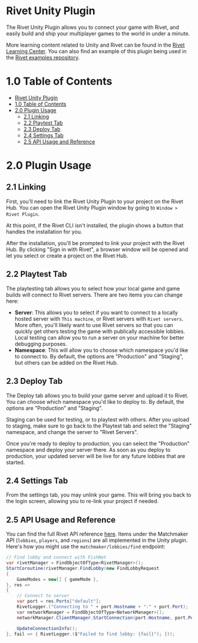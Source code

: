 # Rivet Unity Plugin

The Rivet Unity Plugin allows you to connect your game with Rivet, and easily
build and ship your multiplayer games to the world in under a minute.

More learning content related to Unity and Rivet can be found in the [Rivet
Learning Center](https://rivet.gg/learn/unity). You can also find an example of
this plugin being used in the [Rivet examples
repository](https://github.com/rivet-gg/examples/tree/main/unity/tanks-fishnet).

# 1.0 Table of Contents

- [Rivet Unity Plugin](#rivet-unity-plugin)
- [1.0 Table of Contents](#10-table-of-contents)
- [2.0 Plugin Usage](#20-plugin-usage)
  - [2.1 Linking](#21-linking)
  - [2.2 Playtest Tab](#22-playtest-tab)
  - [2.3 Deploy Tab](#23-deploy-tab)
  - [2.4 Settings Tab](#24-settings-tab)
  - [2.5 API Usage and Reference](#25-api-usage-and-reference)

# 2.0 Plugin Usage

## 2.1 Linking

First, you'll need to link the Rivet Unity Plugin to your project on the Rivet
Hub. You can open the Rivet Unity Plugin window by going to `Window > Rivet
Plugin`.

At this point, if the Rivet CLI isn't installed, the plugin shows a button that
handles the installation for you.

After the installation, you'll be prompted to link your project with the Rivet
Hub. By clicking "Sign in with Rivet", a browser window will be opened and let
you select or create a project on the Rivet Hub.

## 2.2 Playtest Tab

The playtesting tab allows you to select how your local game and game builds
will connect to Rivet servers. There are two items you can change here:

- **Server**: This allows you to select if you want to connect to a locally
  hosted server with `This machine`, or Rivet servers with `Rivet servers`. More
  often, you'll likely want to use Rivet servers so that you can quickly get
  others testing the game with publically accessible lobbies. Local testing can
  allow you to run a server on your machine for better debugging purposes.
- **Namespace**: This will allow you to choose which namespace you'd like to
  connect to. By default, the options are "Production" and "Staging", but others
  can be added on the Rivet Hub.

## 2.3 Deploy Tab

The Deploy tab allows you to build your game server and upload it to Rivet. You
can choose which namespace you'd like to deploy to. By default, the options are
"Production" and "Staging".

Staging can be used for testing, or to playtest with others. After you upload to
staging, make sure to go back to the Playtest tab and select the "Staging"
namespace, and change the server to "Rivet Servers".

Once you're ready to deploy to production, you can select the "Production"
namespace and deploy your server there. As soon as you deploy to production,
your updated server will be live for any future lobbies that are started.

## 2.4 Settings Tab

From the settings tab, you may unlink your game. This will bring you back to the
login screen, allowing you to re-link your project if needed.

## 2.5 API Usage and Reference

You can find the full Rivet API reference
[here](https://rivet.gg/docs/matchmaker). Items under the Matchmaker API
(`lobbies`, `players`, and `regions`) are all implemented in the Unity plugin.
Here's how you might use the `matchmaker/lobbies/find` endpoint:

```csharp
// Find lobby and connect with FishNet
var rivetManager = FindObjectOfType<RivetManager>();
StartCoroutine(rivetManager.FindLobby(new FindLobbyRequest
{
    GameModes = new[] { gameMode },
}, res =>
{
    // Connect to server
    var port = res.Ports["default"];
    RivetLogger.("Connecting to " + port.Hostname + ":" + port.Port);
    var networkManager = FindObjectOfType<NetworkManager>();
    networkManager.ClientManager.StartConnection(port.Hostname, port.Port);

    UpdateConnectionInfo();
}, fail => { RivetLogger.($"Failed to find lobby: {fail}"); }));
```
